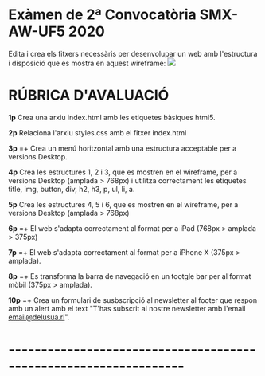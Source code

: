 # Exàmen de 2ª Convocatòria SMX-AW-UF5 2020
Edita i crea els fitxers necessàris per desenvolupar un web amb l'estructura i disposició que es mostra en aquest wireframe:
<img src="https://mir-s3-cdn-cf.behance.net/project_modules/disp/faa48923999015.5632c5ee6348d.jpg">

# RÚBRICA D'AVALUACIÓ
**1p** Crea una arxiu index.html amb les etiquetes bàsiques html5.

**2p** Relaciona l'arxiu styles.css amb el fitxer index.html

**3p** =+ Crea un menú horitzontal amb una estructura acceptable per a versions Desktop.

**4p** Crea les estructures 1, 2 i 3, que es mostren en el wireframe, per a versions Desktop (amplada > 768px) i utilitza
correctament les etiquetes title, img, button, div, h2, h3, p, ul, li, a.

**5p** Crea les estructures 4, 5 i 6, que es mostren en el wireframe, per a versions Desktop (amplada > 768px)

**6p** =+ El web s'adapta correctament al format per a iPad (768px > amplada > 375px)

**7p** =+ El web s'adapta correctament al format per a iPhone X (375px > amplada).

**8p** =+ Es transforma la barra de navegació en un tootgle bar per al format mòbil (375px > amplada). 

**10p** =+ Crea un formulari de susbscripció al newsletter al footer que respon amb un alert amb el text 
"T'has subscrit al nostre newsletter amb l'email <email@delusua.ri>".

# ----------------------------------------------------------------- #

